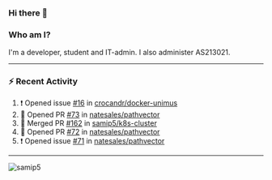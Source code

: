 ### Hi there 👋

### Who am I?
I'm a developer, student and IT-admin. I also administer AS213021.

---
### :zap: Recent Activity
<!--START_SECTION:activity-->
1. ❗️ Opened issue [#16](https://github.com/crocandr/docker-unimus/issues/16) in [crocandr/docker-unimus](https://github.com/crocandr/docker-unimus)
2. 💪 Opened PR [#73](https://github.com/natesales/pathvector/pull/73) in [natesales/pathvector](https://github.com/natesales/pathvector)
3. 🎉 Merged PR [#162](https://github.com/samip5/k8s-cluster/pull/162) in [samip5/k8s-cluster](https://github.com/samip5/k8s-cluster)
4. 💪 Opened PR [#72](https://github.com/natesales/pathvector/pull/72) in [natesales/pathvector](https://github.com/natesales/pathvector)
5. ❗️ Opened issue [#71](https://github.com/natesales/pathvector/issues/71) in [natesales/pathvector](https://github.com/natesales/pathvector)
<!--END_SECTION:activity-->
---

<img align="center" src="https://github-readme-stats.vercel.app/api?username=samip5&show_icons=true" alt="samip5" />
